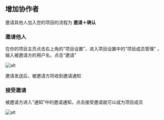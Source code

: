 ## 增加协作者

邀请其他人加入您的项目的流程为 **邀请＋确认**


### 邀请他人

在你的项目主页点击右上角的“项目设置”，进入项目设置中的“项目成员管理” ，输入被邀请方的用户名，点击“邀请”

![alt](/CSDN_Code/code_support/blob/master/images/FAQ_4_1_1.png "")

邀请发送后，被邀请方将收到邀请通知


### 接受邀请

被邀请方进入“通知”中的邀请通知，点击接受邀请就可以成为项目成员

![alt](/CSDN_Code/code_support/blob/master/images/FAQ_4_1_2.png "")

